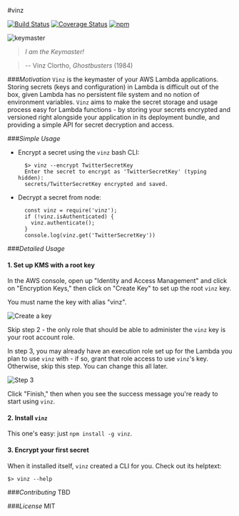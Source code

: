 #vinz

[![Build Status](https://travis-ci.org/bjacobel/vinz.svg?branch=master)](https://travis-ci.org/bjacobel/vinz) [![Coverage Status](https://coveralls.io/repos/github/bjacobel/vinz/badge.svg)](https://coveralls.io/repos/github/bjacobel/vinz) [![npm](https://img.shields.io/npm/v/vinz.svg?maxAge=2592000)](https://npmjs.com/package/vinz)

![keymaster](https://gifs.bjacobel.com/keymaster.gif)

> _I am the Keymaster!_

>-- Vinz Clortho, _Ghostbusters_ (1984)


###_Motivation_
`Vinz` is the keymaster of your AWS Lambda applications. Storing secrets (keys and configuration) in Lambda is difficult out of the box, given Lambda has no persistent file system and no notion of environment variables. `Vinz` aims to make the secret storage and usage process easy for Lambda functions - by storing your secrets encrypted and versioned right alongside your application in its deployment bundle, and providing a simple API for secret decryption and access.

###_Simple Usage_
- Encrypt a secret using the `vinz` bash CLI:

        $> vinz --encrypt TwitterSecretKey
        Enter the secret to encrypt as 'TwitterSecretKey' (typing hidden):
        secrets/TwitterSecretKey encrypted and saved.

- Decrypt a secret from node:

        const vinz = require('vinz');
        if (!vinz.isAuthenticated) {
          vinz.authenticate();
        }
        console.log(vinz.get('TwitterSecretKey'))

###_Detailed Usage_

#### 1. Set up KMS with a root key
In the AWS console, open up "Identity and Access Management" and click on "Encryption Keys," then click on "Create Key" to set up the root `vinz` key.

You must name the key with alias "vinz".

![Create a key](https://i.bjacobel.com/20160531-464t5.png)

Skip step 2 - the only role that should be able to administer the `vinz` key is your root account role.

In step 3, you may already have an execution role set up for the Lambda you plan to use `vinz` with - if so, grant that role access to use `vinz`'s key. Otherwise, skip this step. You can change this all later.

![Step 3](https://i.bjacobel.com/20160531-gh9jh.png)

Click "Finish," then when you see the success message you're ready to start using `vinz`.

#### 2. Install `vinz`

This one's easy: just `npm install -g vinz`.

#### 3. Encrypt your first secret

When it installed itself, `vinz` created a CLI for you. Check out its helptext:

```
$> vinz --help
```

###_Contributing_
TBD

###_License_
MIT
